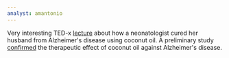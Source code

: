 ```yaml
---
analyst: amantonio
---
```


Very interesting TED-x [lecture](https://www.youtube.com/watch?v=Dvh3JhsrQ0w) about how a neonatologist cured her husband from Alzheimer's disease using coconut oil. A preliminary study [confirmed](https://www.ncbi.nlm.nih.gov/pubmed/26667739) the therapeutic effect of coconut oil against Alzheimer's disease.
